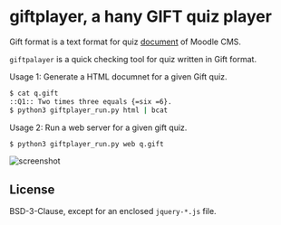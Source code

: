 # giftplayer, a hany GIFT quiz player

Gift format is a text format for quiz [document](https://docs.moodle.org/23/en/GIFT_format) of Moodle CMS.

`giftpalayer` is a quick checking tool for quiz written in Gift format.

Usage 1: Generate a HTML documnet for a given Gift quiz.

```sh
$ cat q.gift
::Q1:: Two times three equals {=six =6}.
$ python3 giftplayer_run.py html | bcat
```

Usage 2: Run a web server for a given gift quiz.

```sh
$ python3 giftplayer_run.py web q.gift
```

![screenshot](https://cloud.githubusercontent.com/assets/1262286/23262779/3a286298-fa1f-11e6-8686-16cb31643d59.jpg)

## License

BSD-3-Clause, except for an enclosed `jquery-*.js` file.
